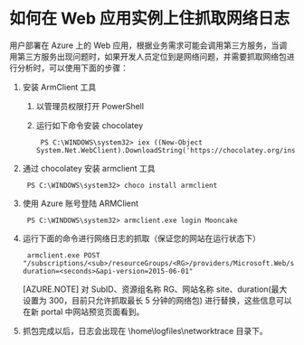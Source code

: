 <properties
    pageTitle="如何在 Web 应用实例上住抓取网络日志"
    description="如何在 Web 应用实例上住抓取网络日志"
    service=""
    resource="webapps"
    authors="Zhang Yannan"
    displayOrder=""
    selfHelpType=""
    supportTopicIds=""
    productPesIds=""
    resourceTags="Web Apps, PowerShell, Log"
    cloudEnvironments="MoonCake" />
<tags
    ms.service="app-service-web-aog"
    ms.date=""
    wacn.date="04/29/2017" />

# 如何在 Web 应用实例上住抓取网络日志

用户部署在 Azure 上的 Web 应用，根据业务需求可能会调用第三方服务，当调用第三方服务出现问题时，如果开发人员定位到是网络问题，并需要抓取网络包进行分析时，可以使用下面的步骤：

1. 安装 ArmClient 工具

    1. 以管理员权限打开 PowerShell

    2. 运行如下命令安装 chocolatey

            PS C:\WINDOWS\system32> iex ((New-Object System.Net.WebClient).DownloadString('https://chocolatey.org/install.ps1'))


2. 通过 chocolatey 安装 armclient 工具

        PS C:\WINDOWS\system32> choco install armclient


3. 使用 Azure 账号登陆 ARMClient

        PS C:\WINDOWS\system32> armclient.exe login Mooncake

4. 运行下面的命令进行网络日志的抓取（保证您的网站在运行状态下）

        armclient.exe POST "/subscriptions/<sub>/resourceGroups/<RG>/providers/Microsoft.Web/sites/<site>/networkTrace/start?duration=<seconds>&api-version=2015-06-01"

    [AZURE.NOTE] 对 SubID、资源组名称 RG、网站名称 site、duration(最大设置为 300，目前只允许抓取最长 5 分钟的网络包) 进行替换，这些信息可以在新 portal 中网站预览页面看到。

5. 抓包完成以后，日志会出现在 \home\logfiles\networktrace 目录下。

